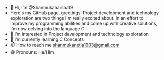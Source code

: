 
- 👋 Hi, I’m @Shanmukaharsha19
- Here's my GitHub page, greetings! Project development and technology exploration are two things I'm really excited about. In an effort to improve my programming abilities and come up with creative solutions, I'm now delving into the language C.
- 👀 I’m interested in Project development and technology exploration
- 🌱 I’m currently learning C Concepts
- 📫 How to reach me shanmukanetla1903@gmail.com
- 😄 Pronouns: He/Him

<!---
Shanmukaharsha19/Shanmukaharsha19 is a ✨ special ✨ repository because its `README.md` (this file) appears on your GitHub profile.
You can click the Preview link to take a look at your changes.
--->
